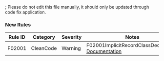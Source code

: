 ; Please do not edit this file manually, it should only be updated through code fix application.
### New Rules

Rule ID | Category | Severity | Notes
--------|----------|----------|-------
F02001 | CleanCode | Warning | F02001ImplicitRecordClassDeclaration, [Documentation](https://github.com/Flash0ver/F0.Analyzers/blob/master/documentation/diagnostics/F02001.md)